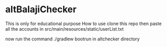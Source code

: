 # altBalajiChecker
This is only for educational purpose 
How to use
clone this repo
then paste all the accounts in src/main/resources/static/userList.txt

now run the command
./gradlew bootrun in altchecker directory
